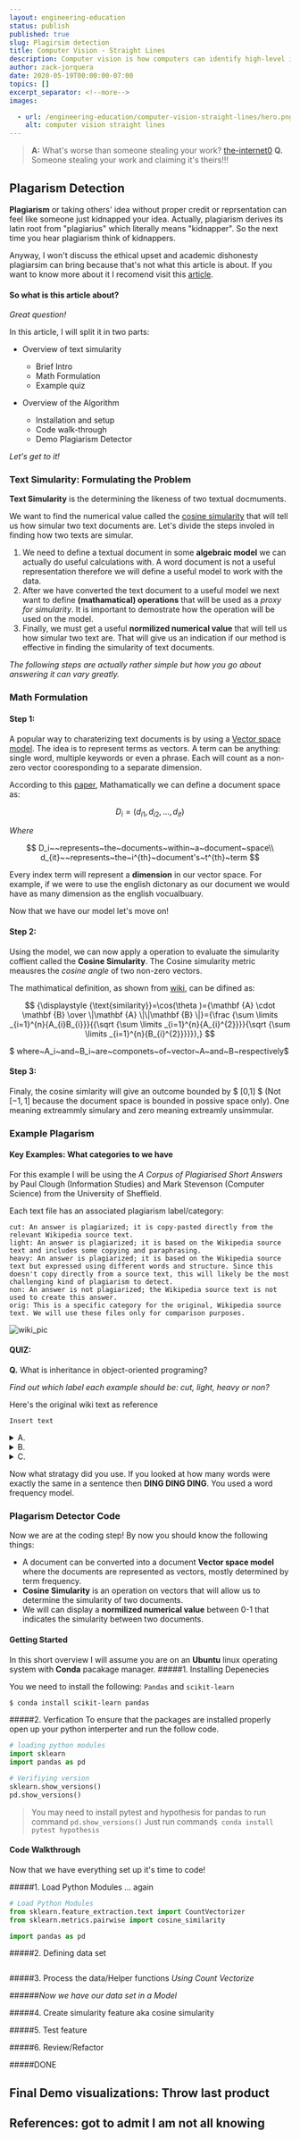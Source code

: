 ```yaml
---
layout: engineering-education
status: publish
published: true
slug: Plagirsim detection
title: Computer Vision - Straight Lines
description: Computer vision is how computers can identify high-level information from images or videos. This article explores one of the more basic algorithms in computer vision – finding straight lines in images.
author: zack-jorquera
date: 2020-05-19T00:00:00-07:00
topics: []
excerpt_separator: <!--more-->
images:

  - url: /engineering-education/computer-vision-straight-lines/hero.png
    alt: computer vision straight lines
---
```




>**A:** What's worse than someone stealing your work?
>[the-internet0](/articles/plagiarism-detection/theinternet.jpg)
>**Q.** Someone stealing your work and claiming it's theirs!!!

## Plagarism Detection

**Plagiarism** or taking others' idea without proper credit or reprsentation can feel like someone just kidnapped your idea. Actually, plagiarism derives its latin root from "plagiarius" which literally means "kidnapper". So the next time you hear plagiarism think of kidnappers. 

Anyway, I won't discuss the ethical upset and academic dishonesty plagiarsim can bring because that's not what this article is about. If you want to know more about it I recomend visit this [article](https://www.scribbr.com/category/plagiarism/). 

#### So what is this article about?  

_Great question!_


In this article, I will split it in two parts:
* Overview of text simularity
  * Brief Intro
  * Math Formulation
  * Example quiz


* Overview of the Algorithm
  * Installation and setup
  * Code walk-through
  * Demo Plagiarism Detector
  
  
_Let's get to it!_

### Text Simularity: Formulating the Problem

**Text Simularity** is the determining the likeness of two textual docmuments.

We want to find the numerical value called the [cosine simularity](https://en.wikipedia.org/wiki/Cosine_similarity) that will tell us how simular two text documents are. Let's divide the steps involed in finding how two texts are simular.

1.   We need to define a textual document in some **algebraic model** we can actually do useful calculations with. A word document is not a useful representation therefore we will define a useful model to work with the data.
2.  After we have converted the text document to a useful model we next want to define **(mathamatical) operations** that will be used as a _proxy for simularity_. It is important to demostrate how the operation will be used on the model.
3.  Finally, we must get a useful **normilized numerical value** that will tell us how simular two text are. That will give us an indication if our method is effective in finding the simularity of text documents.

_The following steps are actually rather simple but how you go about answering it can vary greatly._

### Math Formulation
#### Step 1: 

A popular way to charaterizing text documents is by using a [Vector space model](https://en.wikipedia.org/wiki/Vector_space_model). The idea is to represent terms as vectors. A term can be anything: single word, multiple keywords or even a phrase. Each will count as a non-zero vector cooresponding to a separate dimension.

According to this [paper](https://ptabdata.blob.core.windows.net/files/2017/IPR2017-01039/v20_EX1020_Salton,%201975.pdf), Mathamatically we can define a document space as:

$$D_i = (d_{i1}, d_{i2}, ... , d_{it})$$

$\textit{Where}$

$$ D_i~~represents~the~documents~within~a~document~space\\
   d_{it}~~represents~the~i^{th}~document's~t^{th}~term $$


Every index term will represent a **dimension** in our vector space. For example, if we were to use the english dictonary as our document we would have as many dimension as the english vocualbuary. 


Now that we have our model let's move on!

#### Step 2:

Using the model, we can now apply a operation to evaluate the simularity coffient called the **Cosine Simularity**. The Cosine simularity metric meausres the _cosine angle_ of two non-zero vectors.

The mathimatical definition, as shown from [wiki](https://en.wikipedia.org/wiki/Cosine_similarity), can be difined as:

$$ {\displaystyle {\text{similarity}}=\cos(\theta )={\mathbf {A} \cdot \mathbf {B}  \over \|\mathbf {A} \|\|\mathbf {B} \|}={\frac {\sum \limits _{i=1}^{n}{A_{i}B_{i}}}{{\sqrt {\sum \limits _{i=1}^{n}{A_{i}^{2}}}}{\sqrt {\sum \limits _{i=1}^{n}{B_{i}^{2}}}}}},} $$

$ where~A_i~and~B_i~are~componets~of~vector~A~and~B~respectively$

#### Step 3:

Finaly, the cosine simlarity will give an outcome bounded by $ [0,1] $ (Not $[-1,1]$ because the document space is bounded in possive space only). One meaning extreammly simulary and zero meaning extreamly unsimmular.


### Example Plagarism
#### Key Examples: What categories to we have
For this example I will be using the _A Corpus of Plagiarised Short Answers_ by Paul Clough (Information Studies) and Mark Stevenson (Computer Science) from the University of Sheffield.

Each text file has an associated plagiarism label/category:

    cut: An answer is plagiarized; it is copy-pasted directly from the relevant Wikipedia source text.
    light: An answer is plagiarized; it is based on the Wikipedia source text and includes some copying and paraphrasing.
    heavy: An answer is plagiarized; it is based on the Wikipedia source text but expressed using different words and structure. Since this doesn't copy directly from a source text, this will likely be the most challenging kind of plagiarism to detect.
    non: An answer is not plagiarized; the Wikipedia source text is not used to create this answer.
    orig: This is a specific category for the original, Wikipedia source text. We will use these files only for comparison purposes.



![wiki_pic](./wiki.png)

#### QUIZ:


**Q.** What is inheritance in object-oriented programing?

_Find out which label each example should be: cut, light, heavy or non?_

Here's the original wiki text as reference

```
Insert text
```


<details><summary>A.</summary>
<p>


<details><summary>Answer</summary>
<p>

**Non Plagiarsim**

</p>
</details>

```
Inheritance is a basic concept of Object-Oriented Programming where
the basic idea is to create new classes that add extra detail to
existing classes. This is done by allowing the new classes to reuse
the methods and variables of the existing classes and new methods and
classes are added to specialise the new class. Inheritance models the
“is-kind-of” relationship between entities (or objects), for example,
postgraduates and undergraduates are both kinds of student. This kind
of relationship can be visualised as a tree structure, where ‘student’
would be the more general root node and both ‘postgraduate’ and
‘undergraduate’ would be more specialised extensions of the ‘student’
node (or the child nodes). In this relationship ‘student’ would be
known as the superclass or parent class whereas, ‘postgraduate’ would
be known as the subclass or child class because the ‘postgraduate’
class extends the ‘student’ class. Inheritance can occur on several layers, where if visualised would display a larger tree structure. For example, we could further extend the ‘postgraduate’ node by adding two extra extended classes to it called, ‘MSc Student’ and ‘PhD Student’ as both these types of student are kinds of postgraduate student. This would mean that both the ‘MSc Student’ and ‘PhD Student’ classes would inherit methods and variables from both the ‘postgraduate’ and ‘student classes’.
```

</p>
</details>

<details><summary>B.</summary>
<p>

<details><summary>Answer</summary>
<p>

**Heavy Plagiarism**

</p>
</details>

```
inheritance in object oriented programming is where a new class is formed using classes which have allready been defined. These classes have have some of the behavior and attributes which where existent in the classes that it inherited from. The peropos of inheritance in object oriented programming is to minimize the reuse of existing code without modification.

Inheritance allowes classes to be categorized, similer to the way humans catagorize. It also provides a way to generalize du to the "is a" relationship between classes. For example a "cow" is a generalization of "animal" similarly so are "pigs" & cheaters". Defeining classes in this way, allows us to define attributes and behaviours which are commen to all animals in one class, so cheaters would natuarly inheart properities commen to all animals.

The advantage of inheritance is that classes which would otherwise have alot of similar code , can instead shair the same code, thus reducing the complexity of the program. Inheritance, therefore, can also be refered to as polymorphism which is where many pieces of code are controled by shared control code.

Inheritance can be accomplished by overriding methods in its ancestor, or by adding new methods. 
```

</p>
</details>

<details><summary>C.</summary>
<p>

<details><summary>Answer</summary>
<p>

**Cut Plagiarism**

</p>
</details>

```
Inheritance in object oriented programming is a way to form new classes using classes that have already been defined. The new classes, known as derived classes, inherit attributes and behaviour of the existing classes, which are referred to as base classes. With little or no modification, it is intended to help reuse existing code. It is typically accomplished either by overriding one or more methods exposed by ancestor, or by adding new methods to those exposed by an ancestor

Inheritance is also sometimes called generalization, because there is-a relationships represent a hierarchy between classes of objects. A ‘fruit’, for instance, is a generalization of "orange", "mango", "apples" and many others. One can consider fruit to be an abstraction of apple, orange, etc. Since apples are fruit (i.e., an apple is-a fruit), conversely apples may naturally inherit all the properties common to all fruit, such as being a fleshy container for the seed of a plant.

An advantage of inheritance is that modules with sufficiently similar interfaces can share a lot of code reducing the complexity of the program. 
```



</p>
</details>


Now what stratagy did you use. If you looked at how many words were exactly the same in a sentence then **DING DING DING**. You used a word frequency model.



### Plagarism Detector Code
Now we are at the coding step! By now you should know the following things:

* A document can be converted into a document **Vector space model** where the documents are represented as vectors, mostly determined by term frequency.
* **Cosine Simularity** is an operation on vectors that will allow us to determine the simularity of two documents.
* We will can display a  **normilized numerical value** between 0-1 that indicates the simularity between two documents.
#### Getting Started
In this short overview I will assume you are on an **Ubuntu** linux operating system with **Conda** pacakage manager. 
#####1. Installing Depenecies

You we need to install the following: `Pandas` and `scikit-learn`

```Bash
$ conda install scikit-learn pandas
```


#####2. Verfication
To ensure that the packages are installed properly open up your python interperter and run the follow code.
``` python
# loading python modules
import sklearn
import pandas as pd

# Verifiying version
sklearn.show_versions()
pd.show_versions()
```
> You may need to install pytest and hypothesis for pandas to run command `pd.show_versions()`
> Just run command`$ conda install pytest hypothesis`

#### Code Walkthrough
Now that we have everything set up it's time to code!

#####1. Load Python Modules ... again

```python
# Load Python Modules
from sklearn.feature_extraction.text import CountVectorizer
from sklearn.metrics.pairwise import cosine_similarity

import pandas as pd

```
#####2. Defining data set
```python

```

#####3. Process the data/Helper functions 
_Using Count Vectorize_

######_Now we have our data set in a Model_

#####4. Create simularity feature aka cosine simularity

#####5. Test feature

#####6. Review/Refactor


#####DONE





## Final Demo visualizations: Throw last product

## References: got to admit I am not all knowing
